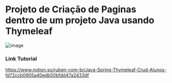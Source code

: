 # Projeto de Criação de Paginas dentro de um projeto Java usando Thymeleaf

![image](https://github.com/rubengyn/thymeleaf_crud_student/assets/17937736/81d1dac4-1baa-41fc-a199-050827638ed4)

### Link Tutorial
https://www.notion.so/ruben-com-br/Java-Spring-Thymeleaf-Crud-Alunos-fd72ccb0905a40edb50bfdd47a2433df


